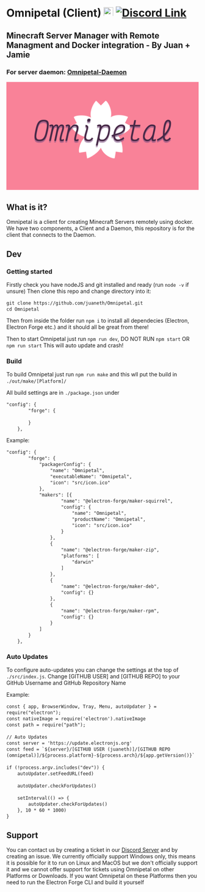 # Omnipetal (Client) <img src="https://user-images.githubusercontent.com/68202118/162853416-0ca7c63b-0d6d-4d28-9c5c-3f165bb31811.png" width="25" height="25"> [![Discord Link](https://img.shields.io/badge/-Server-5865F2?logo=discord&logoColor=white&style=for-the-badge)](https://discord.gg/ufAX6VqcaD)
## Minecraft Server Manager with Remote Managment and Docker integration - By Juan + Jamie

### For server daemon: [Omnipetal-Daemon](https://github.com/juaneth/Omnipetal-Daemon)

<img src="/src/omnipetal.png" width="800">

## What is it?
Omnipetal is a client for creating Minecraft Servers remotely using docker. We have two components, a Client and a Daemon, this repository is for the client that connects to the Daemon. 

## Dev
### Getting started

Firstly check you have nodeJS and git installed and ready (run `node -v` if unsure) Then clone this repo and change directory into it: 
```
git clone https://github.com/juaneth/Omnipetal.git
cd Omnipetal
```
Then from inside the folder run `npm i` to install all dependecies (Electron, Electron Forge etc.) and it should all be great from there!

Then to start Omnipetal just run `npm run dev`, DO NOT RUN `npm start` OR `npm run start` This will auto update and crash!

### Build
To build Omnipetal just run `npm run make` and this wll put the build in `./out/make/[Platform]/`

All build settings are in `./package.json` under 
```
"config": {
        "forge": {

        }
    },
```

Example: 
```
"config": {
        "forge": {
            "packagerConfig": {
                "name": "Omnipetal",
                "executableName": "Omnipetal",
                "icon": "src/icon.ico"
            },
            "makers": [{
                    "name": "@electron-forge/maker-squirrel",
                    "config": {
                        "name": "Omnipetal",
                        "productName": "Omnipetal",
                        "icon": "src/icon.ico"
                    }
                },
                {
                    "name": "@electron-forge/maker-zip",
                    "platforms": [
                        "darwin"
                    ]
                },
                {
                    "name": "@electron-forge/maker-deb",
                    "config": {}
                },
                {
                    "name": "@electron-forge/maker-rpm",
                    "config": {}
                }
            ]
        }
    },
```
### Auto Updates
To configure auto-updates you can change the settings at the top of `./src/index.js`. Change [GITHUB USER] and [GITHUB REPO] to your GitHub Username and GitHub Repository Name

Example: 
```
const { app, BrowserWindow, Tray, Menu, autoUpdater } = require("electron");
const nativeImage = require('electron').nativeImage
const path = require("path");

// Auto Updates
const server = 'https://update.electronjs.org'
const feed = `${server}/[GITHUB USER (juaneth)]/[GITHUB REPO (omnipetal)]/${process.platform}-${process.arch}/${app.getVersion()}`

if (!process.argv.includes("dev")) {
    autoUpdater.setFeedURL(feed)

    autoUpdater.checkForUpdates()

    setInterval(() => {
        autoUpdater.checkForUpdates()
    }, 10 * 60 * 1000)
}
```

## Support
You can contact us by creating a ticket in our [Discord Server](https://discord.gg/ufAX6VqcaD) and by creating an issue. We currently officially support Windows only, this means it is possible for it to run on Linux and MacOS but we don't officially support it and we cannot offer support for tickets using Omnipetal on other Platforms or Downloads. If you want Omnipetal on these Platforms then you need to run the Electron Forge CLI and build it yourself
